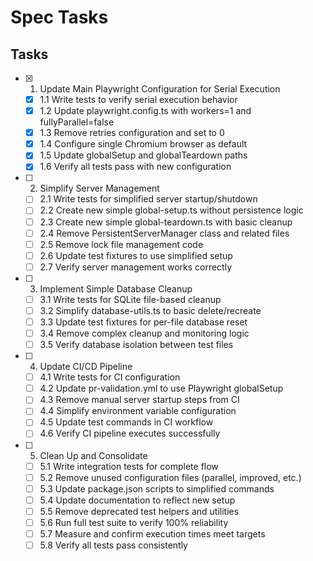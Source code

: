 # Spec Tasks

## Tasks

- [x] 1. Update Main Playwright Configuration for Serial Execution
  - [x] 1.1 Write tests to verify serial execution behavior
  - [x] 1.2 Update playwright.config.ts with workers=1 and fullyParallel=false
  - [x] 1.3 Remove retries configuration and set to 0
  - [x] 1.4 Configure single Chromium browser as default
  - [x] 1.5 Update globalSetup and globalTeardown paths
  - [x] 1.6 Verify all tests pass with new configuration

- [ ] 2. Simplify Server Management
  - [ ] 2.1 Write tests for simplified server startup/shutdown
  - [ ] 2.2 Create new simple global-setup.ts without persistence logic
  - [ ] 2.3 Create new simple global-teardown.ts with basic cleanup
  - [ ] 2.4 Remove PersistentServerManager class and related files
  - [ ] 2.5 Remove lock file management code
  - [ ] 2.6 Update test fixtures to use simplified setup
  - [ ] 2.7 Verify server management works correctly

- [ ] 3. Implement Simple Database Cleanup
  - [ ] 3.1 Write tests for SQLite file-based cleanup
  - [ ] 3.2 Simplify database-utils.ts to basic delete/recreate
  - [ ] 3.3 Update test fixtures for per-file database reset
  - [ ] 3.4 Remove complex cleanup and monitoring logic
  - [ ] 3.5 Verify database isolation between test files

- [ ] 4. Update CI/CD Pipeline
  - [ ] 4.1 Write tests for CI configuration
  - [ ] 4.2 Update pr-validation.yml to use Playwright globalSetup
  - [ ] 4.3 Remove manual server startup steps from CI
  - [ ] 4.4 Simplify environment variable configuration
  - [ ] 4.5 Update test commands in CI workflow
  - [ ] 4.6 Verify CI pipeline executes successfully

- [ ] 5. Clean Up and Consolidate
  - [ ] 5.1 Write integration tests for complete flow
  - [ ] 5.2 Remove unused configuration files (parallel, improved, etc.)
  - [ ] 5.3 Update package.json scripts to simplified commands
  - [ ] 5.4 Update documentation to reflect new setup
  - [ ] 5.5 Remove deprecated test helpers and utilities
  - [ ] 5.6 Run full test suite to verify 100% reliability
  - [ ] 5.7 Measure and confirm execution times meet targets
  - [ ] 5.8 Verify all tests pass consistently